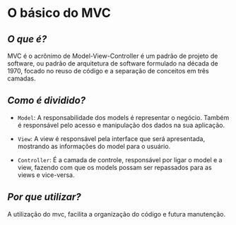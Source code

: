 # **O básico do MVC**

## *O que é?*
MVC é o acrônimo de Model-View-Controller é um padrão de projeto de software, ou padrão de arquitetura de software formulado na década de 1970, focado no reuso de código e a separação de conceitos em três camadas.

## *Como é dividido?*
- `Model`: A responsabilidade dos models é representar o negócio. Também é responsável pelo acesso e manipulação dos dados na sua aplicação.

- `View`: A view é responsável pela interface que será apresentada, mostrando as informações do model para o usuário.

- `Controller`: É a camada de controle, responsável por ligar o model e a view, fazendo com que os models possam ser repassados para as views e vice-versa.


## *Por que utilizar?*
A utilização do mvc, facilita a organização do código e futura manutenção.
